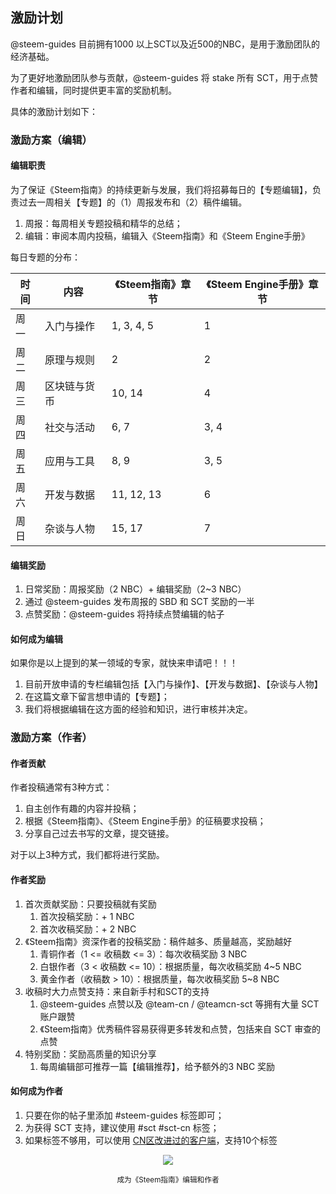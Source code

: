 ## 激励计划

@steem-guides 目前拥有1000 以上SCT以及近500的NBC，是用于激励团队的经济基础。

为了更好地激励团队参与贡献，@steem-guides 将 stake 所有 SCT，用于点赞作者和编辑，同时提供更丰富的奖励机制。

具体的激励计划如下：

### 激励方案（编辑）

#### 编辑职责

为了保证《Steem指南》的持续更新与发展，我们将招募每日的【专题编辑】，负责过去一周相关【专题】的（1）周报发布和（2）稿件编辑。

1. 周报：每周相关专题投稿和精华的总结；
2. 编辑：审阅本周内投稿，编辑入《Steem指南》和《Steem Engine手册》

每日专题的分布：

时间 | 内容 | 《Steem指南》章节 | 《Steem Engine手册》章节
-- | -- | -- | --
周一 | 入门与操作 | 1, 3, 4, 5 | 1
周二 | 原理与规则 | 2 | 2
周三 | 区块链与货币 | 10, 14 | 4
周四 | 社交与活动 | 6, 7 | 3, 4
周五 | 应用与工具 | 8, 9 | 3, 5
周六 | 开发与数据 | 11, 12, 13 | 6
周日 | 杂谈与人物 | 15, 17 | 7

#### 编辑奖励

1. 日常奖励：周报奖励（2 NBC）+ 编辑奖励（2~3 NBC）
1. 通过 @steem-guides 发布周报的 SBD 和 SCT 奖励的一半
1. 点赞奖励：@steem-guides 将持续点赞编辑的帖子

#### 如何成为编辑

如果你是以上提到的某一领域的专家，就快来申请吧！！！

1. 目前开放申请的专栏编辑包括【入门与操作】、【开发与数据】、【杂谈与人物】
1. 在这篇文章[](https://busy.org/@robertyan/steem)下留言想申请的【专题】；
1. 我们将根据编辑在这方面的经验和知识，进行审核并决定。


### 激励方案（作者）

#### 作者贡献

作者投稿通常有3种方式：

1. 自主创作有趣的内容并投稿；
2. 根据《Steem指南》、《Steem Engine手册》的征稿要求投稿；
3. 分享自己过去书写的文章，提交链接。

对于以上3种方式，我们都将进行奖励。

#### 作者奖励

1. 首次贡献奖励：只要投稿就有奖励
    1. 首次投稿奖励：+ 1 NBC
    1. 首次收稿奖励：+ 2 NBC
1. 《Steem指南》资深作者的投稿奖励：稿件越多、质量越高，奖励越好
    1. 青铜作者（1 <= 收稿数 <= 3）：每次收稿奖励 3 NBC
    1. 白银作者（3 < 收稿数 <= 10）：根据质量，每次收稿奖励 4~5 NBC
    1. 黄金作者（收稿数 > 10）：根据质量，每次收稿奖励 5~8 NBC
1. 收稿时大力点赞支持：来自新手村和SCT的支持
    1. @steem-guides 点赞以及 @team-cn / @teamcn-sct 等拥有大量 SCT 账户跟赞
    1. 《Steem指南》优秀稿件容易获得更多转发和点赞，包括来自 SCT 审查的点赞
1. 特别奖励：奖励高质量的知识分享
    1. 每周编辑部可推荐一篇【编辑推荐】，给予额外的3 NBC 奖励

#### 如何成为作者

1. 只要在你的帖子里添加 #steem-guides 标签即可；
1. 为获得 SCT 支持，建议使用 #sct #sct-cn 标签；
1. 如果标签不够用，可以使用 [CN区改进过的客户端](https://steemcoinpancn.herokuapp.com/)，支持10个标签

<center>

![](https://steemitimages.com/p/2XmsB3ZF6jJG5uKeT7Vb2X1ng7JxtkVTVgmN6cwv3Seu9aEPUgkV1Tt4cLhs4xpaQUz8SXP59DLQv7R1j7sJyBcfsbdwMmrn5SdyTSBKu9ov3q6EXDcaQJtAT2nACiSgwL9PPx8S3ea6ZRnagfAoCbsoSRx7PkQUHdxdx4uLP779PYp4dLi68EUp7AnENMdcS5FWhJhwvNzmUyi2iaPwKjaT1PM3F1HBvLwBx76L9YjeZAjWLVBr4DQSmrQA1BQS3hiGZUqWJgVA4dehPWHrAR4ERR)
   
<sub>成为《Steem指南》编辑和作者</sub>
</center>
